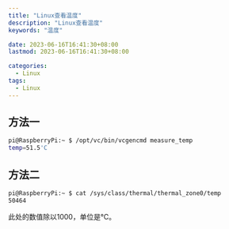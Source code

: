 ```yaml
---
title: "Linux查看温度"
description: "Linux查看温度"
keywords: "温度"

date: 2023-06-16T16:41:30+08:00
lastmod: 2023-06-16T16:41:30+08:00

categories:
  - Linux
tags:
  - Linux
---
```


## 方法一
```bash
pi@RaspberryPi:~ $ /opt/vc/bin/vcgencmd measure_temp
temp=51.5'C
```
## 方法二
```bash
pi@RaspberryPi:~ $ cat /sys/class/thermal/thermal_zone0/temp
50464
```
此处的数值除以1000，单位是℃。
